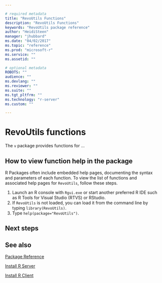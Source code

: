 ```yaml
---

# required metadata
title: "RevoUtils Functions"
description: "RevoUtils Functions"
keywords: "RevoUtils package reference"
author: "HeidiSteen"
manager: "jhubbard"
ms.date: "04/02/2017"
ms.topic: "reference"
ms.prod: "microsoft-r"
ms.service: ""
ms.assetid: ""

# optional metadata
ROBOTS: ""
audience: ""
ms.devlang: ""
ms.reviewer: ""
ms.suite: ""
ms.tgt_pltfrm: ""
ms.technology: "r-server"
ms.custom: ""

---
```


# RevoUtils functions

The `v` package provides functions for ... 


## How to view function help in the package

R Packages often include embedded help pages, documenting the syntax and parameters of each function. To view the list of functions and associated help pages for `RevoUtils`, follow these steps.

1. Launch an R console with `Rgui.exe` or start another preferred R IDE such as R Tools for Visual Studio (RTVS) or RStudio.
2. If `RevoUtils` is not loaded, you can load it from the command line by typing `library(RevoUtils)`.
3. Type `help(package="RevoUtils")`.


## Next steps


## See also

[Package Reference](../package-reference.md)

[Install R Server](~/rserver.md)

[Install R Client](~/r-client.md)